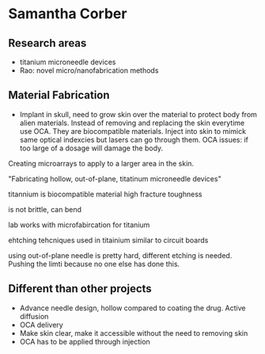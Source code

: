 # Samantha Corber

## Research areas

- titanium microneedle devices
- Rao: novel micro/nanofabrication methods

## Material Fabrication

- Implant in skull, need to grow skin over the material to protect body from alien materials. Instead of removing and replacing the skin everytime use OCA. They are biocompatible materials. Inject into skin to mimick same optical indexcies but lasers can go through them. OCA issues: if too large of a dosage will damage the body.

Creating microarrays to apply to a larger area in the skin.

"Fabricating hollow, out-of-plane, titatinum microneedle devices"

titannium is biocompatible material
high fracture toughness

is not brittle, can bend

lab works with microfabircation for titanium

ehtching tehcniques used in titainium similar to circuit boards

using out-of-plane needle is pretty hard, different etching is needed. Pushing the limti because no one else has done this. 

## Different than other projects

- Advance needle design, hollow compared to coating the drug. Active diffusion
- OCA delivery
- Make skin clear, make it accessible without the need to removing skin
- OCA has to be applied through injection

